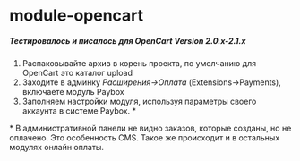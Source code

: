 # module-opencart
##### Тестировалось и писалось для OpenCart Version 2.0.x-2.1.x
1. Распаковывайте архив в корень проекта, по умолчанию для OpenCart это каталог upload
2. Заходите в админку *Расширения->Оплата* (Extensions->Payments), включаете модуль Paybox
3. Заполняем настройки модуля, используя параметры своего аккаунта в системе Paybox. \*

\* В административной панели не видно заказов, которые созданы, но не оплачено. Это особенность CMS. Такое же происходит и в остальных модулях онлайн оплаты.
